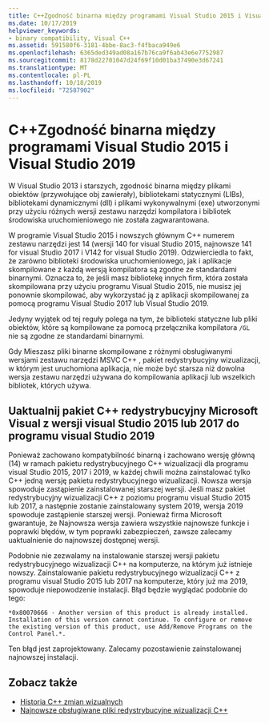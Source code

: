 ```yaml
---
title: C++Zgodność binarna między programami Visual Studio 2015 i Visual Studio 2019
ms.date: 10/17/2019
helpviewer_keywords:
- binary compatibility, Visual C++
ms.assetid: 591580f6-3181-4bbe-8ac3-f4fbaca949e6
ms.openlocfilehash: 6365ded349ad08a167b76ca9f6ab43e6e7752987
ms.sourcegitcommit: 8178d22701047d24f69f10d01ba37490e3d67241
ms.translationtype: MT
ms.contentlocale: pl-PL
ms.lasthandoff: 10/18/2019
ms.locfileid: "72587902"
---
```

# <a name="c-binary-compatibility-between-visual-studio-2015-and-visual-studio-2019"></a>C++Zgodność binarna między programami Visual Studio 2015 i Visual Studio 2019

W Visual Studio 2013 i starszych, zgodność binarna między plikami obiektów (przywołujące obj zawierały), bibliotekami statycznymi (LIBs), bibliotekami dynamicznymi (dll) i plikami wykonywalnymi (exe) utworzonymi przy użyciu różnych wersji zestawu narzędzi kompilatora i bibliotek środowiska uruchomieniowego nie została zagwarantowana. 

W programie Visual Studio 2015 i nowszych głównym C++ numerem zestawu narzędzi jest 14 (wersji 140 for visual Studio 2015, najnowsze 141 for visual Studio 2017 i V142 for visual Studio 2019). Odzwierciedla to fakt, że zarówno biblioteki środowiska uruchomieniowego, jak i aplikacje skompilowane z każdą wersją kompilatora są zgodne ze standardami binarnymi. Oznacza to, że jeśli masz bibliotekę innych firm, która została skompilowana przy użyciu programu Visual Studio 2015, nie musisz jej ponownie skompilować, aby wykorzystać ją z aplikacji skompilowanej za pomocą programu Visual Studio 2017 lub Visual Studio 2019.

Jedyny wyjątek od tej reguły polega na tym, że biblioteki statyczne lub pliki obiektów, które są kompilowane za pomocą przełącznika kompilatora `/GL` nie są zgodne ze standardami binarnymi. 

Gdy Mieszasz pliki binarne skompilowane z różnymi obsługiwanymi wersjami zestawu narzędzi MSVC C++ , pakiet redystrybucyjny wizualizacji, w którym jest uruchomiona aplikacja, nie może być starsza niż dowolna wersja zestawu narzędzi używana do kompilowania aplikacji lub wszelkich bibliotek, których używa. 

## <a name="upgrade-microsoft-visual-c-redistributable-from-visual-studio-2015-or-2017-to-visual-studio-2019"></a>Uaktualnij pakiet C++ redystrybucyjny Microsoft Visual z wersji visual Studio 2015 lub 2017 do programu visual Studio 2019

Ponieważ zachowano kompatybilność binarną i zachowano wersję główną (14) w ramach pakietu redystrybucyjnego C++ wizualizacji dla programu visual Studio 2015, 2017 i 2019, w każdej chwili można zainstalować tylko C++ jedną wersję pakietu redystrybucyjnego wizualizacji. Nowsza wersja spowoduje zastąpienie zainstalowanej starszej wersji. Jeśli masz pakiet redystrybucyjny wizualizacji C++ z poziomu programu visual Studio 2015 lub 2017, a następnie zostanie zainstalowany system 2019, wersja 2019 spowoduje zastąpienie starszej wersji. Ponieważ firma Microsoft gwarantuje, że Najnowsza wersja zawiera wszystkie najnowsze funkcje i poprawki błędów, w tym poprawki zabezpieczeń, zawsze zalecamy uaktualnienie do najnowszej dostępnej wersji.

Podobnie nie zezwalamy na instalowanie starszej wersji pakietu redystrybucyjnego wizualizacji C++ na komputerze, na którym już istnieje nowszy. Zainstalowanie pakietu redystrybucyjnego wizualizacji C++ z programu visual Studio 2015 lub 2017 na komputerze, który już ma 2019, spowoduje niepowodzenie instalacji. Błąd będzie wyglądać podobnie do tego:

```
*0x80070666 - Another version of this product is already installed. Installation of this version cannot continue. To configure or remove the existing version of this product, use Add/Remove Programs on the Control Panel.*.
```

Ten błąd jest zaprojektowany. Zalecamy pozostawienie zainstalowanej najnowszej instalacji.

## <a name="see-also"></a>Zobacz także

* [Historia C++ zmian wizualnych](../porting/visual-cpp-change-history-2003-2015.md)
* [Najnowsze obsługiwane pliki redystrybucyjne wizualizacji C++](https://support.microsoft.com/en-us/help/2977003/the-latest-supported-visual-c-downloads) 
